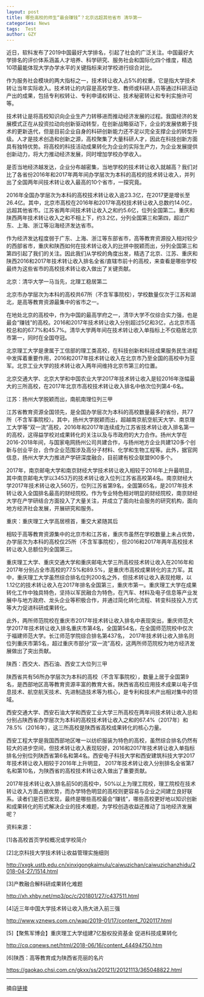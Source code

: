 ```yaml
---
layout: post
title: 哪些高校的师生“最会赚钱”？北京远超其他省市 清华第一
categories: News
tags:  Test
author: GZY
---
```


近日，软科发布了2019中国最好大学排名，引起了社会的广泛关注。中国最好大学排名的评价体系涵盖人才培养、科学研究、服务社会和国际化四个维度，精选10项最能体现大学办学水平的关键指标来对学校进行综合对比。

作为服务社会模块的两大指标之一，技术转让收入占5%的权重，它是指大学技术转让当年实际收入。技术转让的内容是高校学生、教师或科研人员等通过科研活动产出的成果，包括专利权转让、专利申请权转让、技术秘密转让和专利实施许可等。

技术转让是将高校知识向企业生产力转移进而推动经济发展的过程。我国经济的发展模式正在从投资拉动向创新驱动转型，在创新战略驱动下，企业的发展依赖于技术的更新迭代，但是目前企业自身的科研创新能力还不足以完全支撑企业的转型升级。人才是技术创造和创新之源，高校聚集了大量科研人才，因此在科技创新方面具有独特优势。将高校的科技活动成果转化为企业的实际生产力，为企业发展提供创新动力，将大力推动经济发展，同时增加学校办学收入。

是否当地经济越发达，企业分布越密集，当地学校的技术转让收入就越高？我们对比了各省份2016年和2017年两年间办学层次为本科的高校的技术转让收入，并列出了全国两年间技术转让收入最高的10个省市，一探究竟。

2016年全国办学层次为本科的高校技术转让收入逾23.3亿，在2017更是增长至26.4亿。其中，北京市高校在2016年和2017年高校技术转让收入总数约14.0亿，远超其他省市。江苏省两年间技术转让收入之和约5.6亿，位列全国第二。重庆和陕西两年技术转让收入之和不相上下，约3.2亿，分列全国第三和第四，超过广东、上海、浙江等沿海经济发达省市。

作为经济发达程度弱于广东、上海、浙江等东部省市，高等教育资源投入相对较少的西部省市，重庆和陕西如何在技术转让收入的比拼中脱颖而出，分列全国第三和第四引起了我们的关注。因此我们从学校的角度出发，精选了北京、江苏、重庆和陕西2016和2017年技术转让收入排名全省/直辖市前十的高校，来查看是哪些学校最终为这些省市的高校技术转让收入做出了关键贡献。

北京：清华大学一马当先，北理工稳居第二

北京市办学层次为本科的高校共67所（不含军事院校），学校数量仅次于江苏和湖北，是高等教育资源最集中的省市之一。

在地处北京的高校中，作为中国的最高学府之一，清华大学不仅综合实力强，也是最会“赚钱”的高校。2016和2017年技术转让收入分别超过5亿和3亿，占北京市高校总和的67.7%和45.7%。清华大学两年间在技术转让收入单指标上不仅稳居北京市第一，同时在全国夺冠。

北京理工大学是隶属于工信部的理工类高校，在科技创新和科技成果服务民生进程中发挥着重要作用，2016和2017年技术转让收入在北京市乃至全国的高校中为亚军。北京工业大学的技术转让收入两年间维持北京市第三的位置。

北京交通大学、北京大学和中国农业大学2017年技术转让收入是较2016年涨幅最大的三所高校，在2017年北京市高校技术转让收入排名中依次位列第4-6名。

江苏：扬州大学脱颖而出，南航南理位列三甲

江苏省教育资源全国领先，是全国办学层次为本科的高校数量最多的省份，共77所（不含军事院校）。其中，扬州大学脱颖而出，超越南京航空航天大学、南京理工大学等“双一流”高校，2016年和2017年连续成为江苏省技术转让收入排名第一的高校，这得益学校对成果转化的关注以及与市政府的大力合作。扬州大学在2016-2018年间，与国家电网扬州公司共建合作，与扬州地方企业共建120多个创新与创业平台，合作企业范围涉及高分子材料、化学和生物工程等。此外，据官网信息，扬州大学大力推进产学研深度融合，目前建有校企联盟900多个。

2017年，南京邮电大学和南京财经大学技术转让收入相较于2016年上升最明显，其中南京邮电大学以3453万的技术转让收入位列江苏省高校第4名。南京财经大学2017年技术转让收入560万，位列江苏省第9名，全国第65名，是2017年技术转让收入全国排名最高的财经院校。作为专业特色相对明显的财经院校，南京财经大学在产学研结合方面投入了大量关注，并成立了面向社会服务的研究机构，面向地方经济社会发展，开展研究和服务。

重庆：重庆理工大学高居榜首，重交大紧随其后

相较于高等教育资源集中的北京市和江苏省，重庆市虽然在学校数量上未占优势，办学层次为本科的高校仅25所（不含军事院校），但2016和2017年两年高校技术转让收入总额位列全国第三。

重庆理工大学、重庆交通大学和重庆邮电大学三所高校技术转让收入在2016年和2017年分别占全市高校的77.5%和89.5%，是重庆市高校成果转化的主力军。其中，重庆理工大学虽然综合排名位列200名之外，但技术转让收入表现抢眼，以1.12亿的技术转让收入在2017年排名全国第三，重庆市第一。重庆理工大学在成果转化工作中独具特色，坚持以军民融合为特色，在汽车、材料及电子信息等产业发展中与地方政府、龙头企业等积极合作，并通过简化转化流程、转变科技投入方式等大力促进科研成果转化。

此外，两所师范院校在重庆市2017年技术转让收入排名中表现突出，重庆师范大学2017年技术转让收入排名重庆市第4名，全国第54名，在全国师范院校中仅次于福建师范大学。长江师范学院综合排名第437名， 2017年技术转让收入排名则位列重庆市第5名，超过重庆市部分“双一流”高校，这两所师范院校为地方经济发展做出了突出贡献。

陕西：西交大、西石油、西安工大位列三甲

陕西省共有56所办学层次为本科的高校（不含军事院校），数量上居于全国第9名，是西部地区高等教育资源丰富的教育大省。陕西省高校应用技术成果以电子信息技术、航空航天技术、先进制造技术等为核心，是专利和技术产出相对集中的领域。

西安交通大学、西安石油大学和西安工业大学三所高校在两年间技术转让收入总和分别占陕西省办学层次为本科的高校技术转让收入之和的67.4%（2017年）和78.5%（2016年），这三所高校是陕西省高校成果转化的核心力量。

西安工程大学是我国西部地区唯一以纺织服装为特色的高校，虽然综合排名仍然有较大的进步空间，但技术转让收入表现较好，2016和2017年技术转让收入单指标排名分别位列陕西省第6名和第4名。西安电子科技大学和西安建筑科技大学2017年技术转让收入相较于2016年上升明显， 2017年技术转让收入分别排名全省第7名和第10名，为陕西省的高校技术转让收入做出了重要贡献。

2017年技术转让收入排名前50的高校中，50%以上为理工院校，理工院校在技术转让收入方面占据优势，而办学特色明显的高校则更容易与企业之间建立良好联系。读者们是否已发现，最终是哪些高校最会“赚钱”，哪些高校更好地以知识创新和成果转化的形式解决企业的技术难题，为学校创造收益还推动了当地经济发展呢？

资料来源：

[1]各高校首页学校概况或学校简介

[2]北京科技大学技术转让收益管理实施细则

http://xxgk.ustb.edu.cn/xinxigongkaimulu/caiwuzichan/caiwuzichanzhidu/2018-04-27/1514.html

[3]产教融合解科研成果转化难题

http://xh.xhby.net/mp3/pc/c/201801/27/c437511.html

[4]近三年中国大学技术转让收入扬大进入前三强

http://www.yznews.com.cn/wap/2019-01/17/content_7020117.html

[5]【聚焦军博会】重庆理工大学组建7亿股权投资基金 促进科技成果转化

http://cq.cqnews.net/html/2018-06/16/content_44494750.htm

[6]陕西：高等教育成为陕西省亮丽的名片

https://gaokao.chsi.com.cn/gkxx/ss/201211/20121113/365048822.html

*****

摘自[链接](http://new.qq.com/omn/20190130/20190130A110BP.html)